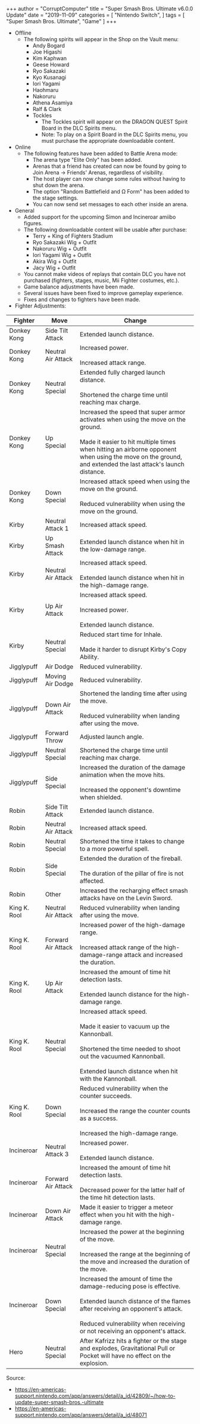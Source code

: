 +++
author = "CorruptComputer"
title = "Super Smash Bros. Ultimate v6.0.0 Update"
date = "2019-11-09"
categories = [
    "Nintendo Switch",
]
tags = [
    "Super Smash Bros. Ultimate",
    "Game"
]
+++

* Offline
  * The following spirits will appear in the Shop on the Vault menu:
    * Andy Bogard
    * Joe Higashi
    * Kim Kaphwan
    * Geese Howard
    * Ryo Sakazaki
    * Kyo Kusanagi
    * Iori Yagami
    * Haohmaru
    * Nakoruru
    * Athena Asamiya
    * Ralf & Clark
    * Tockles
      * The Tockles spirit will appear on the DRAGON QUEST Spirit Board in the DLC Spirits menu.
      * Note: To play on a Spirit Board in the DLC Spirits menu, you must purchase the appropriate downloadable content.
* Online
  * The following features have been added to Battle Arena mode:
    * The arena type "Elite Only" has been added.
    * Arenas that a friend has created can now be found by going to Join Arena → Friends' Arenas, regardless of visibility.
    * The host player can now change some rules without having to shut down the arena.
    * The option "Random Battlefield and Ω Form" has been added to the stage settings.
    * You can now send set messages to each other inside an arena.
* General
  * Added support for the upcoming Simon and Incineroar amiibo figures.
  * The following downloadable content will be usable after purchase:
    * Terry + King of Fighters Stadium
    * Ryo Sakazaki Wig + Outfit
    * Nakoruru Wig + Outfit
    * Iori Yagami Wig + Outfit
    * Akira Wig + Outfit
    * Jacy Wig + Outfit
  * You cannot make videos of replays that contain DLC you have not purchased (fighters, stages, music, Mii Fighter costumes, etc.).
  * Game balance adjustments have been made.
  * Several issues have been fixed to improve gameplay experience.
  * Fixes and changes to fighters have been made.
* Fighter Adjustments:

| Fighter      | Move               | Change                                                                                                                                                                                                                                             |
| ------------ | ------------------ | -------------------------------------------------------------------------------------------------------------------------------------------------------------------------------------------------------------------------------------------------- |
| Donkey Kong  | Side Tilt Attack   | Extended launch distance.                                                                                                                                                                                                                          |
| Donkey Kong  | Neutral Air Attack | Increased power.<br><br>Increased attack range.                                                                                                                                                                                                    |
| Donkey Kong  | Neutral Special    | Extended fully charged launch distance.<br><br>Shortened the charge time until reaching max charge.                                                                                                                                                |
| Donkey Kong  | Up Special         | Increased the speed that super armor activates when using the move on the ground.<br><br>Made it easier to hit multiple times when hitting an airborne opponent when using the move on the ground, and extended the last attack's launch distance. |
| Donkey Kong  | Down Special       | Increased attack speed when using the move on the ground.<br><br>Reduced vulnerability when using the move on the ground.                                                                                                                          |
| Kirby        | Neutral Attack 1   | Increased attack speed.                                                                                                                                                                                                                            |
| Kirby        | Up Smash Attack    | Extended launch distance when hit in the low-damage range.                                                                                                                                                                                         |
| Kirby        | Neutral Air Attack | Increased attack speed.<br><br>Extended launch distance when hit in the high-damage range.                                                                                                                                                         |
| Kirby        | Up Air Attack      | Increased attack speed.<br><br>Increased power.<br><br>Extended launch distance.                                                                                                                                                                   |
| Kirby        | Neutral Special    | Reduced start time for Inhale.<br><br>Made it harder to disrupt Kirby's Copy Ability.                                                                                                                                                              |
| Jigglypuff   | Air Dodge          | Reduced vulnerability.                                                                                                                                                                                                                             |
| Jigglypuff   | Moving Air Dodge   | Reduced vulnerability.                                                                                                                                                                                                                             |
| Jigglypuff   | Down Air Attack    | Shortened the landing time after using the move.<br><br>Reduced vulnerability when landing after using the move.                                                                                                                                   |
| Jigglypuff   | Forward Throw      | Adjusted launch angle.                                                                                                                                                                                                                             |
| Jigglypuff   | Neutral Special    | Shortened the charge time until reaching max charge.                                                                                                                                                                                               |
| Jigglypuff   | Side Special       | Increased the duration of the damage animation when the move hits.<br><br>Increased the opponent's downtime when shielded.                                                                                                                         |
| Robin        | Side Tilt Attack   | Extended launch distance.                                                                                                                                                                                                                          |
| Robin        | Neutral Air Attack | Increased attack speed.                                                                                                                                                                                                                            |
| Robin        | Neutral Special    | Shortened the time it takes to change to a more powerful spell.                                                                                                                                                                                    |
| Robin        | Side Special       | Extended the duration of the fireball.<br><br>The duration of the pillar of fire is not affected.                                                                                                                                                  |
| Robin        | Other              | Increased the recharging effect smash attacks have on the Levin Sword.                                                                                                                                                                             |
| King K. Rool | Neutral Air Attack | Reduced vulnerability when landing after using the move.                                                                                                                                                                                           |
| King K. Rool | Forward Air Attack | Increased power of the high-damage range.<br><br>Increased attack range of the high-damage-range attack and increased the duration.                                                                                                                |
| King K. Rool | Up Air Attack      | Increased the amount of time hit detection lasts.<br><br>Extended launch distance for the high-damage range.                                                                                                                                       |
| King K. Rool | Neutral Special    | Increased attack speed.<br><br>Made it easier to vacuum up the Kannonball.<br><br>Shortened the time needed to shoot out the vacuumed Kannonball.<br><br>Extended launch distance when hit with the Kannonball.                                    |
| King K. Rool | Down Special       | Reduced vulnerability when the counter succeeds.<br><br>Increased the range the counter counts as a success.<br><br>Increased the high-damage range.                                                                                               |
| Incineroar   | Neutral Attack 3   | Increased power.<br><br>Extended launch distance.                                                                                                                                                                                                  |
| Incineroar   | Forward Air Attack | Increased the amount of time hit detection lasts.<br><br>Decreased power for the latter half of the time hit detection lasts.                                                                                                                      |
| Incineroar   | Down Air Attack    | Made it easier to trigger a meteor effect when you hit with the high-damage range.                                                                                                                                                                 |
| Incineroar   | Neutral Special    | Increased the power at the beginning of the move.<br><br>Increased the range at the beginning of the move and increased the duration of the move.                                                                                                  |
| Incineroar   | Down Special       | Increased the amount of time the damage-reducing pose is effective.<br><br>Extended launch distance of the flames after receiving an opponent's attack.<br><br>Reduced vulnerability when receiving or not receiving an opponent's attack.         |
| Hero         | Neutral Special    | After Kafrizz hits a fighter or the stage and explodes, Gravitational Pull or Pocket will have no effect on the explosion.                                                                                                                         |

Source: 
* https://en-americas-support.nintendo.com/app/answers/detail/a_id/42809/~/how-to-update-super-smash-bros.-ultimate 
* https://en-americas-support.nintendo.com/app/answers/detail/a_id/48071
